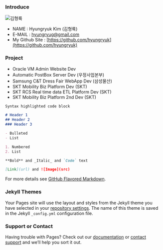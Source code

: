 ### Introduce

![김형륙](https://github.com/hyungryuk/hyungryuk.github.io/blob/master/myPic.JPG)

- NAME : Hyungryuk Kim (김형륙)
- E-MAIL : hyungryug@gmail.com
- My Github Site : [https://github.com/hyungryuk](https://github.com/hyungryuk)



### Project

- Oracle VM Admin Website Dev
- Automatic PostBox Server Dev (우정사업본부)
- Samsung C&T Dress Fair WebApp Dev (삼성물산)
- SKT Mobility Biz Platform Dev (SKT)
- SKT RCS Real time data ETL Platform Dev (SKT)
- SKT Mobility Biz Platform 2nd Dev (SKT)

```markdown
Syntax highlighted code block

# Header 1
## Header 2
### Header 3

- Bulleted
- List

1. Numbered
2. List

**Bold** and _Italic_ and `Code` text

[Link](url) and ![Image](src)
```

For more details see [GitHub Flavored Markdown](https://guides.github.com/features/mastering-markdown/).

### Jekyll Themes

Your Pages site will use the layout and styles from the Jekyll theme you have selected in your [repository settings](https://github.com/hyungryuk/hyungryuk.github.io/settings). The name of this theme is saved in the Jekyll `_config.yml` configuration file.

### Support or Contact

Having trouble with Pages? Check out our [documentation](https://help.github.com/categories/github-pages-basics/) or [contact support](https://github.com/contact) and we’ll help you sort it out.
